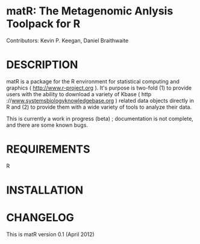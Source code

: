 matR: The Metagenomic Anlysis Toolpack for R
===

Contributors: Kevin P. Keegan, Daniel Braithwaite

DESCRIPTION
===
matR is a package for the R environment for statistical computing and graphics ( http://www.r-project.org
).  It's purpose is two-fold (1) to provide users with the ability to download a variety of Kbase ( http
://www.systemsbiologyknowledgebase.org ) related data objects directly in R and (2) to provide them with
 a wide variety of tools to analyze their data. 

This is currently a work in progress (beta) ; documentation is not complete, and there are some known bugs. 

REQUIREMENTS
===
R

INSTALLATION
===

CHANGELOG
===
This is matR version 0.1 (April 2012)